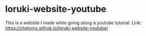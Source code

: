 # loruki-website-youtube
This is a website I made while going along a youtube tutorial.
Link: https://chetonix.github.io/loruki-website-youtube/
